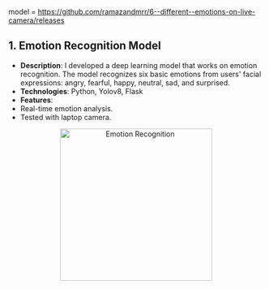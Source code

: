 model  = https://github.com/ramazandmrr/6--different--emotions-on-live-camera/releases
## 1. Emotion Recognition Model

- **Description**: I developed a deep learning model that works on emotion recognition. The model recognizes six basic emotions from users' facial expressions: angry, fearful, happy, neutral, sad, and surprised.
- **Technologies**: Python, Yolov8, Flask
- **Features**:
- Real-time emotion analysis.
- Tested with laptop camera.

<div style="text-align: center;">

<img src="https://github.com/user-attachments/assets/1a9616c2-1f50-4114-b3fe-dc0f5981b9bc" alt="Emotion Recognition" width="300"/>
</div>
